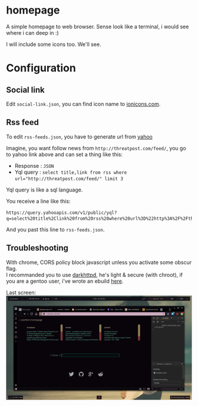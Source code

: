 # homepage

A simple homepage to web browser. Sense look like a terminal, 
i would see where i can deep in :)

I will include some icons too. We'll see.

# Configuration

## Social link

Edit `social-link.json`, you can find icon name to [ionicons.com](http://ionicons.com).

## Rss feed

To edit `rss-feeds.json`, you have to generate url from [yahoo](https://developer.yahoo.com/yql/?dataTypeRadios=JSON)  

Imagine, you want follow news from `http://threatpost.com/feed/`, you go to yahoo link above and can set a thing like this:

+ Response : `JSON`
+ Yql query : `select title,link from rss where url="http://threatpost.com/feed/" limit 3`

Yql query is like a sql language.

You receive a line like this:
```
https://query.yahooapis.com/v1/public/yql?q=select%20title%2Clink%20from%20rss%20where%20url%3D%22http%3A%2F%2Fthreatpost.com%2Ffeed%2F%22%20limit%203&format=json&env=store%3A%2F%2Fdatatables.org%2Falltableswithkeys
```
And you past this line to `rss-feeds.json`.

## Troubleshooting

With chrome, CORS policy block javascript unless you activate some obscur flag.  
I recommanded you to use [darkhttpd](https://unix4lyfe.org/darkhttpd/), he's light & secure (with chroot), if you are a gentoo user, i've wrote an ebuild [here](https://github.com/szorfein/ninjatools/blob/master/www-servers/darkhttpd/darkhttpd-1.12.ebuild).

Last screen:
![screenshot](https://raw.githubusercontent.com/szorfein/homepage/master/preview.jpg "Screenshot")